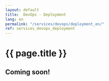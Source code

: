 ```yaml
---
layout: default
title:  DevOps - Deployment
lang: en
permalink: "/services/devops/deployment_en/"
ref: services_devops_deployment
---
```

# {{ page.title }}
## Coming soon!

